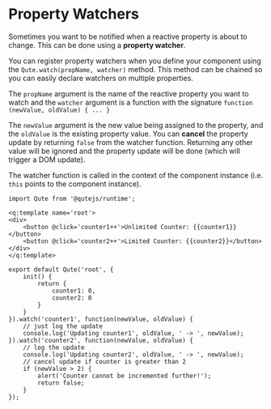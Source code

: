 
# Property Watchers

Sometimes you want to be notified when a reactive property is about to change. This can be done using a **property watcher**.

You can register property watchers when you define your component using the `Qute.watch(propName, watcher)` method. This method can be chained so you can easily declare watchers on multiple properties.

The `propName` argument is the name of the reactive property you want to watch and the `watcher` argument is a function with the signature `function (newValue, oldValue) { ... }`

The `newValue` argument is the new value being assigned to the property, and the `oldValue` is the existing property value. You can **cancel** the property update by returning `false` from the watcher function. Returning any other value will be ignored and the property update will be done (which will trigger a DOM update).

The watcher function is called in the context of the component instance (i.e. `this` points to the component instance).

```jsq
import Qute from '@qutejs/runtime';

<q:template name='root'>
<div>
	<button @click='counter1++'>Unlimited Counter: {{counter1}}</button>
	<button @click='counter2++'>Limited Counter: {{counter2}}</button>
</div>
</q:template>

export default Qute('root', {
	init() {
		return {
			counter1: 0,
			counter2: 0
		}
	}
}).watch('counter1', function(newValue, oldValue) {
	// just log the update
	console.log('Updating counter1', oldValue, ' -> ', newValue);
}).watch('counter2', function(newValue, oldValue) {
	// log the update
	console.log('Updating counter2', oldValue, ' -> ', newValue);
	// cancel update if counter is greater than 2
	if (newValue > 2) {
		alert('Counter cannot be incremented further!');
		return false;
	}
});
```